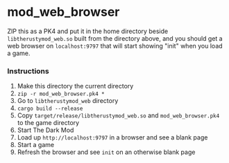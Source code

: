 # mod_web_browser

ZIP this as a PK4 and put it in the home directory
beside `libtherustymod_web.so` built from the directory
above, and you should get a web browser on `localhost:9797`
that will start showing "init" when you load a game.

### Instructions

1. Make this directory the current directory
1. `zip -r mod_web_browser.pk4 *`
1. Go to `libtherustymod_web` directory
1. `cargo build --release`
1. Copy `target/release/libtherustymod_web.so` and `mod_web_browser.pk4` to the game directory
1. Start The Dark Mod
1. Load up `http://localhost:9797` in a browser and see a blank page
1. Start a game
1. Refresh the browser and see `init` on an otherwise blank page
